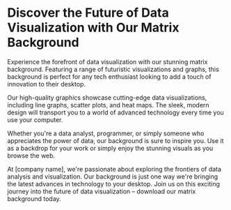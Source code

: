 <!--font:Inter-->

# Discover the Future of Data Visualization with Our Matrix Background

Experience the forefront of data visualization with our stunning matrix background. Featuring a range of futuristic visualizations and graphs, this background is perfect for any tech enthusiast looking to add a touch of innovation to their desktop.

Our high-quality graphics showcase cutting-edge data visualizations, including line graphs, scatter plots, and heat maps. The sleek, modern design will transport you to a world of advanced technology every time you use your computer.

Whether you're a data analyst, programmer, or simply someone who appreciates the power of data, our background is sure to inspire you. Use it as a backdrop for your work or simply enjoy the stunning visuals as you browse the web.

At [company name], we're passionate about exploring the frontiers of data analysis and visualization. Our background is just one way we're bringing the latest advances in technology to your desktop. Join us on this exciting journey into the future of data visualization – download our matrix background today.

<!--

Write me markdown content of website with wallpaper:

"A wallpaper featuring a matrix of futuristic data visualizations and graphs"

The header of the page should not be copy of the text but rather a real content of the website which is using this wallpaper.


---


# Futuristic Data Visualization Wallpaper

Add a touch of futuristic style to your desktop with our stunning wallpaper featuring a matrix of data visualizations and graphs. This wallpaper is perfect for anyone who loves technology, data analysis, or simply wants to add a modern edge to their computer setup.

Our wallpaper is designed with high-quality graphics that showcase a range of data visualizations, including line graphs, scatter plots, and heat maps. The sleek, futuristic design is sure to impress anyone who sees it, and the detailed visuals will keep you engaged and inspired every time you use your computer.

Whether you're a data analyst, programmer, or just someone who appreciates cutting-edge design, our wallpaper is sure to make a statement. Download it today and see for yourself how this stunning visual can transform your desktop into a work of art.


---


Heading should not include word "wallpaper". The website should not be about the wallpaper itself, wallpaper is just a related background, rewrite whole content.


---


# Explore the Future of Data Visualization with Our Matrix Wallpaper

Experience the cutting-edge world of data visualization with our stunning matrix wallpaper. Featuring futuristic data visualizations and graphs, this wallpaper is the perfect addition to any tech lover's desktop.

Our high-quality graphics showcase a range of data visualizations, including line graphs, scatter plots, and heat maps. The sleek, modern design will transport you to a world of advanced technology and innovation every time you use your computer.

Whether you're a data analyst, programmer, or simply someone who appreciates the power of data, our wallpaper is sure to inspire you. Use it as a backdrop for your work or simply enjoy the stunning visuals as you browse the web.

At [company name], we're passionate about exploring the frontiers of data analysis and visualization. Our wallpaper is just one way we're bringing the latest advances in technology to your desktop. Join us on this exciting journey into the future of data visualization – download our matrix wallpaper today.


---


Heading should not include word "wallpaper". The website should not be about the wallpaper itself, wallpaper is just a related background, rewrite whole content.


---


# Explore the Future of Data Visualization with Our Matrix Background

Step into the future of data visualization with our stunning matrix background. Featuring a range of futuristic data visualizations and graphs, this background is the perfect addition to any tech enthusiast's desktop.

Our high-quality graphics showcase cutting-edge data visualizations, including line graphs, scatter plots, and heat maps. The sleek, modern design will transport you to a world of advanced technology and innovation every time you use your computer.

Whether you're a data analyst, programmer, or simply someone who appreciates the power of data, our background is sure to inspire you. Use it as a backdrop for your work or simply enjoy the stunning visuals as you browse the web.

At [company name], we're passionate about exploring the frontiers of data analysis and visualization. Our background is just one way we're bringing the latest advances in technology to your desktop. Join us on this exciting journey into the future of data visualization – download our matrix background today.


---


Heading is too long, rewrite whole content.


---


# Discover the Future of Data Visualization with Our Matrix Background

Experience the forefront of data visualization with our stunning matrix background. Featuring a range of futuristic visualizations and graphs, this background is perfect for any tech enthusiast looking to add a touch of innovation to their desktop.

Our high-quality graphics showcase cutting-edge data visualizations, including line graphs, scatter plots, and heat maps. The sleek, modern design will transport you to a world of advanced technology every time you use your computer.

Whether you're a data analyst, programmer, or simply someone who appreciates the power of data, our background is sure to inspire you. Use it as a backdrop for your work or simply enjoy the stunning visuals as you browse the web.

At [company name], we're passionate about exploring the frontiers of data analysis and visualization. Our background is just one way we're bringing the latest advances in technology to your desktop. Join us on this exciting journey into the future of data visualization – download our matrix background today.


---


Write me a Google font which is best fitting for the website.

Pick from the list:
- Roboto
- Inter
- Raleway
- Barlow Condensed
- Montserrat
- Poppins
- Open Sans
- IBM Plex Sans
- Alegreya
- Lobster
- Great Vibes
- Playfair Display
- Lato
- Orbitron
- Exo 2
- Futura
- Dancing Script


Write just the font name nothing else.


---


Inter

-->
